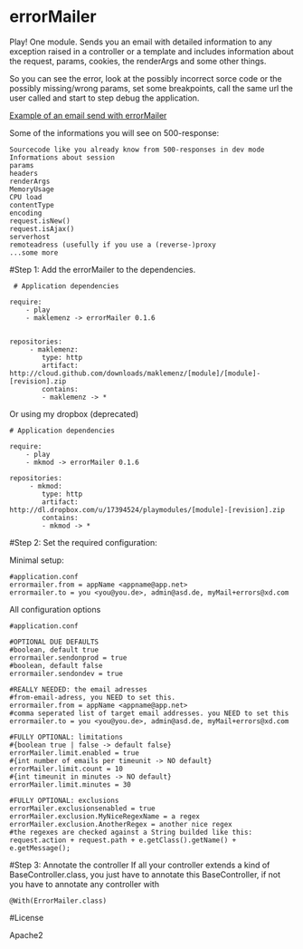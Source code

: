 errorMailer
===========
    
Play! One module. Sends you an email with detailed information to any exception raised in a controller or a template and includes information about the request, params, cookies, the renderArgs and some other things.

So you can see the error, look at the possibly incorrect sorce code or the possibly missing/wrong params, set some breakpoints, call the same url the user called and start to step debug the application.

[Example of an email send with errorMailer][1]

Some of the informations you will see on 500-response:

    Sourcecode like you already know from 500-responses in dev mode
    Informations about session
    params
    headers
    renderArgs
    MemoryUsage
    CPU load
    contentType
    encoding
    request.isNew()
    request.isAjax()
    serverhost
    remoteadress (usefully if you use a (reverse-)proxy
    ...some more
 
#Step 1: Add the errorMailer to the dependencies.
        
     # Application dependencies

    require:
        - play
        - maklemenz -> errorMailer 0.1.6
        
        
    repositories:
         - maklemenz:
            type: http
            artifact:  http://cloud.github.com/downloads/maklemenz/[module]/[module]-[revision].zip
            contains:
            - maklemenz -> *

        
Or using my dropbox (deprecated)

    # Application dependencies

    require:
        - play
        - mkmod -> errorMailer 0.1.6
        
    repositories:
         - mkmod:
            type: http
            artifact: http://dl.dropbox.com/u/17394524/playmodules/[module]-[revision].zip
            contains:
            - mkmod -> *
        

    
#Step 2: Set the required configuration:

Minimal setup:

    #application.conf
    errormailer.from = appName <appname@app.net>
    errormailer.to = you <you@you.de>, admin@asd.de, myMail+errors@xd.com


All configuration options

    #application.conf

    #OPTIONAL DUE DEFAULTS
    #boolean, default true
    errormailer.sendonprod = true
    #boolean, default false
    errormailer.sendondev = true

    #REALLY NEEDED: the email adresses
    #from-email-adress, you NEED to set this. 
    errormailer.from = appName <appname@app.net>
    #comma seperated list of target email addresses. you NEED to set this
    errormailer.to = you <you@you.de>, admin@asd.de, myMail+errors@xd.com

    #FULLY OPTIONAL: limitations
    #{boolean true | false -> default false}
    errorMailer.limit.enabled = true
    #{int number of emails per timeunit -> NO default}
    errorMailer.limit.count = 10
    #{int timeunit in minutes -> NO default}
    errorMailer.limit.minutes = 30

    #FULLY OPTIONAL: exclusions
    errorMailer.exclusionsenabled = true
    errorMailer.exclusion.MyNiceRegexName = a regex
    errorMailer.exclusion.AnotherRegex = another nice regex
    #the regexes are checked against a String builded like this: request.action + request.path + e.getClass().getName() + e.getMessage();

#Step 3: Annotate the controller
If all your controller extends a kind of BaseController.class, you just have to annotate this BaseController, if not you have to annotate any controller with

    @With(ErrorMailer.class)

#License

Apache2

  [1]: http://dl.dropbox.com/u/17394524/playmodules/errorMailer.example.html
